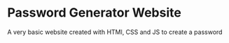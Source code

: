 # Password Generator Website
A very basic website created with HTMl, CSS and JS to create a password

